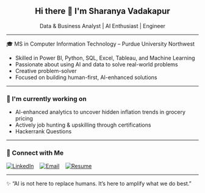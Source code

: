 <h2 align="center">Hi there 👋 I'm Sharanya Vadakapur</h2>
<p align="center">Data & Business Analyst | AI Enthusiast | Engineer </p>

---

🎓 MS in Computer Information Technology – Purdue University Northwest  
- Skilled in Power BI, Python, SQL, Excel, Tableau, and Machine Learning  
- Passionate about using AI and data to solve real-world problems  
- Creative problem-solver
- Focused on building human-first, AI-enhanced solutions  

---

### 🔭 I'm currently working on
- AI-enhanced analytics to uncover hidden inflation trends in grocery pricing   
- Actively job hunting & upskilling through certifications
- Hackerrank Questions

---

### 💼 Connect with Me
[<img src="https://img.icons8.com/color/30/000000/linkedin.png" alt="LinkedIn">](https://www.linkedin.com/in/svadaka)
&nbsp;&nbsp;
[<img src="https://img.icons8.com/color/30/000000/gmail.png" alt="Email">](mailto:svadakaa@gmail.com)
&nbsp;&nbsp;
[![Resume](https://img.shields.io/badge/-Resume-black?style=for-the-badge)](https://docs.google.com/document/d/1lx9ohidmUTnTVOOvzCo59xoKuxNLp_H_/edit)

---

✨ “AI is not here to replace humans. It’s here to amplify what we do best.”

